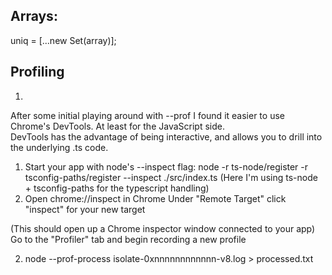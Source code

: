 Arrays:
---
uniq = [...new Set(array)];

Profiling
---
1) 
  After some initial playing around with --prof I found it easier to use Chrome's DevTools. At least for the JavaScript side.             
  DevTools has the advantage of being interactive, and allows you to drill into the underlying .ts code.

  1)  Start your app with node's --inspect flag:
    node -r ts-node/register -r tsconfig-paths/register --inspect ./src/index.ts
    (Here I'm using ts-node + tsconfig-paths for the typescript handling)
  2)  Open chrome://inspect in Chrome
    Under "Remote Target" click "inspect" for your new target
      
  (This should open up a Chrome inspector window connected to your app)
  Go to the "Profiler" tab and begin recording a new profile
  
2) node --prof-process isolate-0xnnnnnnnnnnnn-v8.log > processed.txt
